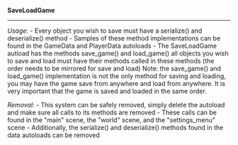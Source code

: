 **SaveLoadGame**
____________
*Usage*:
	- Every object you wish to save must have a serialize() and deserialize()
	method
	- Samples of these method implementations can be found in the GameData and
	PlayerData autoloads
	- The SaveLoadGame autload has the methods save_game() and load_game()
	all objects you wish to save and load must have their methods called in
	these methods (the order needs to be mirrored for save and load)
	Note: the save_game() and load_game() implementation is not the only method
	for saving and loading, you may have the game save from anywhere and load
	from anywhere. It is very important that the game is saved and loaded in
	the same order.

*Removal:*
	- This system can be safely removed, simply delete the autoload and make 
	sure all calls to its methods are removed
	- These calls can be found in the "main" scene, the "world" scene, and the
	"settings_menu" scene
	- Additionally, the serialize() and deserialize() methods found in the data
	autoloads can be removed
